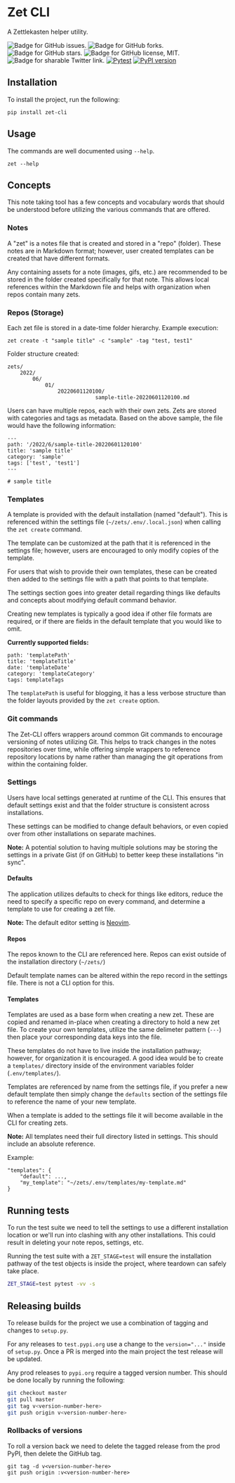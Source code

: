 # Zet CLI
A Zettlekasten helper utility.

<img src="https://img.shields.io/github/issues/mattdood/zet-cli"
    target="https://github.com/mattdood/graph-ein/issues"
    alt="Badge for GitHub issues."/>
<img src="https://img.shields.io/github/forks/mattdood/zet-cli"
    target="https://github.com/mattdood/zet-cli/forks"
    alt="Badge for GitHub forks."/>
<img src="https://img.shields.io/github/stars/mattdood/zet-cli"
    alt="Badge for GitHub stars."/>
<img src="https://img.shields.io/github/license/mattdood/zet-cli"
    target="https://github.com/mattdood/zet-cli/raw/master/LICENSE"
    alt="Badge for GitHub license, MIT."/>
<img src="https://img.shields.io/twitter/url?url=https%3A%2F%2Fgithub.com%2Fmattdood%2Fzet-cli"
    target="https://twitter.com/intent/tweet?text=Wow:&url=https%3A%2F%2Fgithub.com%2Fmattdood%2Fzet-cli"
    alt="Badge for sharable Twitter link."/>
[![Pytest](https://github.com/mattdood/zet-cli/actions/workflows/ci.yml/badge.svg)](https://github.com/mattdood/zet-cli/actions/workflows/ci.yml)
[![PyPI version](https://badge.fury.io/py/zet-cli.svg)](https://badge.fury.io/py/zet-cli)

## Installation
To install the project, run the following:

```
pip install zet-cli
```

## Usage
The commands are well documented using `--help`.

```
zet --help
```

## Concepts
This note taking tool has a few concepts and vocabulary words that should be
understood before utilizing the various commands that are offered.

### Notes
A "zet" is a notes file that is created and stored in a "repo" (folder).
These notes are in Markdown format; however, user created templates
can be created that have different formats.

Any containing assets for a note (images, gifs, etc.) are recommended
to be stored in the folder created specifically for that note. This
allows local references within the Markdown file and helps with
organization when repos contain many zets.

### Repos (Storage)
Each zet file is stored in a date-time folder hierarchy.
Example execution:

```
zet create -t "sample title" -c "sample" -tag "test, test1"
```

Folder structure created:

```
zets/
    2022/
        06/
            01/
                20220601120100/
                            sample-title-20220601120100.md
```

Users can have multiple repos, each with their own zets.
Zets are stored with categories and tags as metadata. Based on the
above sample, the file would have the following information:

```
---
path: '/2022/6/sample-title-20220601120100'
title: 'sample title'
category: 'sample'
tags: ['test', 'test1']
---

# sample title
```

### Templates
A template is provided with the default installation (named "default").
This is referenced within the settings file (`~/zets/.env/.local.json`)
when calling the `zet create` command.

The template can be customized at the path that it is referenced in the
settings file; however, users are encouraged to only modify copies of the template.

For users that wish to provide their own templates, these can be created
then added to the settings file with a path that points to that template.

The settings section goes into greater detail regarding things like defaults
and concepts about modifying default command behavior.

Creating new templates is typically a good idea if other file formats are required,
or if there are fields in the default template that you would like to omit.

**Currently supported fields:**
```
path: 'templatePath'
title: 'templateTitle'
date: 'templateDate'
category: 'templateCategory'
tags: templateTags
```

The `templatePath` is useful for blogging, it has a less verbose structure
than the folder layouts provided by the `zet create` option.

### Git commands
The Zet-CLI offers wrappers around common Git commands to encourage
versioning of notes utilizing Git. This helps to track changes in the notes
repositories over time, while offering simple wrappers to reference repository
locations by name rather than managing the git operations from within the
containing folder.

### Settings
Users have local settings generated at runtime of the CLI. This ensures that
default settings exist and that the folder structure is consistent across installations.

These settings can be modified to change default behaviors, or even copied over from
other installations on separate machines.

**Note:** A potential solution to having multiple solutions may be storing the settings
in a private Gist (if on GitHub) to better keep these installations "in sync".

#### Defaults
The application utilizes defaults to check for things like editors, reduce the
need to specify a specific repo on every command, and determine a template to use
for creating a zet file.

**Note:** The default editor setting is [Neovim](https://neovim.io/).

#### Repos
The repos known to the CLI are referenced here. Repos can exist outside of the
installation directory (`~/zets/`)

Default template names can be altered within the repo record in the settings file.
There is not a CLI option for this.

#### Templates
Templates are used as a base form when creating a new zet. These are copied
and renamed in-place when creating a directory to hold a new zet file. To create
your own templates, utilize the same delimeter pattern (`---`) then place your
corresponding data keys into the file.

These templates do not have to live inside the installation pathway; however,
for organization it is encouraged. A good idea would be to create a `templates/`
directory inside of the environment variables folder (`.env/templates/`).

Templates are referenced by name from the settings file, if you prefer a new default
template then simply change the `defaults` section of the settings file to reference
the name of your new template.

When a template is added to the settings file it will become available in the
CLI for creating zets.

**Note:** All templates need their full directory listed in settings. This should
include an absolute reference.

Example:
```
"templates": {
    "default": ...,
    "my_template": "~/zets/.env/templates/my-template.md"
}
```

## Running tests
To run the test suite we need to tell the settings to use a different installation
location or we'll run into clashing with any other installations. This could
result in deleting your note repos, settings, etc.

Running the test suite with a `ZET_STAGE=test` will ensure the installation
pathway of the test objects is inside the project, where teardown can safely take place.

```bash
ZET_STAGE=test pytest -vv -s
```

## Releasing builds
To release builds for the project we use a combination of tagging and changes to
`setup.py`.

For any releases to `test.pypi.org` use a change to the `version="..."` inside of
`setup.py`. Once a PR is merged into the main project the test release will be updated.

Any prod releases to `pypi.org` require a tagged version number. This should be done locally
by running the following:

```bash
git checkout master
git pull master
git tag v<version-number-here>
git push origin v<version-number-here>
```

### Rollbacks of versions
To roll a version back we need to delete the tagged release from the prod PyPI,
then delete the GitHub tag.

```
git tag -d v<version-number-here>
git push origin :v<version-number-here>
```

